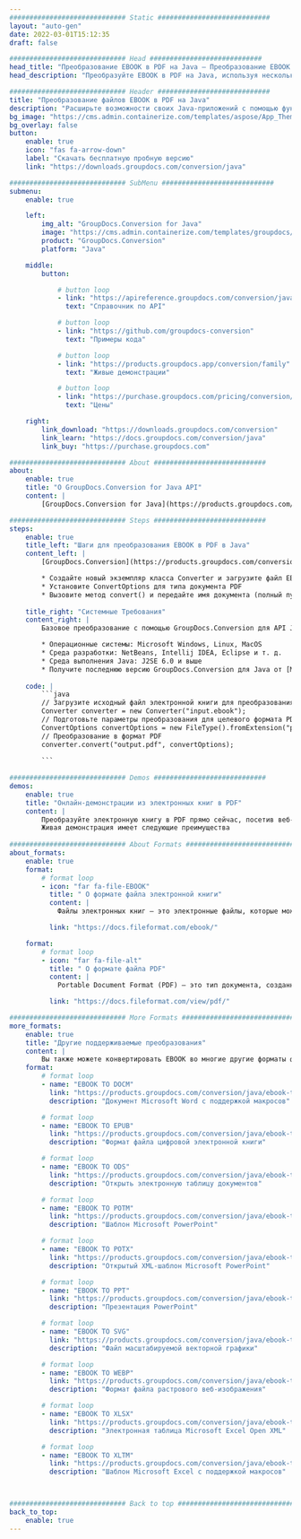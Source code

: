 ```yaml
---
############################# Static ############################
layout: "auto-gen"
date: 2022-03-01T15:12:35
draft: false

############################# Head ############################
head_title: "Преобразование EBOOK в PDF на Java – Преобразование EBOOK в PDF"
head_description: "Преобразуйте EBOOK в PDF на Java, используя несколько строк кода. Преобразование более 160 форматов файлов с помощью API преобразования документов GroupDocs для Java."

############################# Header ############################
title: "Преобразование файлов EBOOK в PDF на Java"
description: "Расширьте возможности своих Java-приложений с помощью функций преобразования документов в более чем 135 популярных форматов изображений и файлов, не требуя дополнительного программного обеспечения.."
bg_image: "https://cms.admin.containerize.com/templates/aspose/App_Themes/V3/images/bg/header1.png"
bg_overlay: false
button:
    enable: true
    icon: "fas fa-arrow-down"
    label: "Скачать бесплатную пробную версию"
    link: "https://downloads.groupdocs.com/conversion/java"

############################# SubMenu ############################
submenu:
    enable: true

    left:
        img_alt: "GroupDocs.Conversion for Java"
        image: "https://cms.admin.containerize.com/templates/groupdocs/images/product-logos/90x90-noborder/groupdocs-conversion-java.png"
        product: "GroupDocs.Conversion"
        platform: "Java"

    middle:
        button:

            # button loop
            - link: "https://apireference.groupdocs.com/conversion/java"
              text: "Справочник по API"

            # button loop
            - link: "https://github.com/groupdocs-conversion"
              text: "Примеры кода"

            # button loop
            - link: "https://products.groupdocs.app/conversion/family"
              text: "Живые демонстрации"

            # button loop
            - link: "https://purchase.groupdocs.com/pricing/conversion/java"
              text: "Цены"

    right:
        link_download: "https://downloads.groupdocs.com/conversion"
        link_learn: "https://docs.groupdocs.com/conversion/java"
        link_buy: "https://purchase.groupdocs.com"

############################# About ############################
about:
    enable: true
    title: "О GroupDocs.Conversion for Java API"
    content: |
        [GroupDocs.Conversion for Java](https://products.groupdocs.com/conversion/java) — это расширенный API преобразования форматов файлов для преобразования между популярными форматами изображений и документов, такими как Microsoft Office, OpenDocument, PDF, HTML, электронная почта, CAD. и многое другое, используя несколько строк кода. Собственный API автоматически определяет форматы исходных документов и предлагает множество параметров для настройки преобразованных документов. Наряду с функцией извлечения информации из документа, он также поддерживает кэширование результатов преобразования на локальный диск по умолчанию. Однако любой тип кэш-хранилища может поддерживаться путем реализации соответствующих интерфейсов — Amazon S3, Dropbox, Google Drive, Windows Azure, Reddis или любых других.

############################# Steps ############################
steps:
    enable: true
    title_left: "Шаги для преобразования EBOOK в PDF в Java"
    content_left: |
        [GroupDocs.Conversion](https://products.groupdocs.com/conversion/java) позволяет разработчикам легко преобразовать файл EBOOK в PDF с помощью нескольких строк кода.

        * Создайте новый экземпляр класса Converter и загрузите файл EBOOK с полным путем
        * Установите ConvertOptions для типа документа PDF
        * Вызовите метод convert() и передайте имя документа (полный путь) и формат (PDF) в качестве параметра
        
    title_right: "Системные Требования"
    content_right: |
        Базовое преобразование с помощью GroupDocs.Conversion для API Java можно выполнить всего несколькими строками кода. Наши API поддерживаются на всех основных платформах и операционных системах. Перед выполнением приведенного ниже кода убедитесь, что в вашей системе установлены следующие предварительные компоненты.

        * Операционные системы: Microsoft Windows, Linux, MacOS
        * Среда разработки: NetBeans, Intellij IDEA, Eclipse и т. д.
        * Среда выполнения Java: J2SE 6.0 и выше
        * Получите последнюю версию GroupDocs.Conversion для Java от [Maven](https://repository.groupdocs.com/webapp/#/artifacts/browse/tree/General/repo/com/groupdocs/groupdocs-conversion)
        
    code: |
        ```java
        // Загрузите исходный файл электронной книги для преобразования
        Converter converter = new Converter("input.ebook");
        // Подготовьте параметры преобразования для целевого формата PDF
        ConvertOptions convertOptions = new FileType().fromExtension("pdf").getConvertOptions();
        // Преобразование в формат PDF
        converter.convert("output.pdf", convertOptions);
        
        ```
        
############################# Demos ############################
demos:
    enable: true
    title: "Онлайн-демонстрации из электронных книг в PDF"
    content: |
        Преобразуйте электронную книгу в PDF прямо сейчас, посетив веб-сайт [GroupDocs.Conversion Живые демонстрации](https://products.groupdocs.app/conversion/family).
        Живая демонстрация имеет следующие преимущества
        
############################# About Formats ############################
about_formats:
    enable: true
    format:
        # format loop
        - icon: "far fa-file-EBOOK"
          title: " О формате файла электронной книги"
          content: |
            Файлы электронных книг — это электронные файлы, которые можно открывать на цифровых устройствах, известных как электронные книги. Электронной книгой может быть любое устройство, такое как компьютер, планшет или смартфон. Наиболее популярным форматом файлов электронных книг является ePub на основе XML, который легко читается несколькими приложениями. Некоторые популярные электронные книги включают Amazon Kindle, Sony Reader, Hanlin и IRIX. Электронная книга может содержать различные типы содержимого, такие как текст, изображения и видео.

          link: "https://docs.fileformat.com/ebook/"

    format:
        # format loop
        - icon: "far fa-file-alt"
          title: " О формате файла PDF"
          content: |
            Portable Document Format (PDF) — это тип документа, созданный Adobe еще в 1990-х годах. Цель этого формата файла состояла в том, чтобы ввести стандарт для представления документов и других справочных материалов в формате, который не зависит от прикладного программного обеспечения, аппаратного обеспечения, а также операционной системы. Файлы PDF можно открывать в Adobe Acrobat Reader/Writer, а также в большинстве современных браузеров, таких как Chrome, Safari, Firefox, с помощью расширений/плагинов.

          link: "https://docs.fileformat.com/view/pdf/"

############################# More Formats ############################
more_formats:
    enable: true
    title: "Другие поддерживаемые преобразования"
    content: |
        Вы также можете конвертировать EBOOK во многие другие форматы файлов. Пожалуйста, ознакомьтесь с полным списком ниже.
    format: 
        # format loop
        - name: "EBOOK TO DOCM"
          link: "https://products.groupdocs.com/conversion/java/ebook-to-docm/"
          description: "Документ Microsoft Word с поддержкой макросов"

        # format loop
        - name: "EBOOK TO EPUB"
          link: "https://products.groupdocs.com/conversion/java/ebook-to-epub/"
          description: "Формат файла цифровой электронной книги"

        # format loop
        - name: "EBOOK TO ODS"
          link: "https://products.groupdocs.com/conversion/java/ebook-to-ods/"
          description: "Открыть электронную таблицу документов"

        # format loop
        - name: "EBOOK TO POTM"
          link: "https://products.groupdocs.com/conversion/java/ebook-to-potm/"
          description: "Шаблон Microsoft PowerPoint"

        # format loop
        - name: "EBOOK TO POTX"
          link: "https://products.groupdocs.com/conversion/java/ebook-to-potx/"
          description: "Открытый XML-шаблон Microsoft PowerPoint"

        # format loop
        - name: "EBOOK TO PPT"
          link: "https://products.groupdocs.com/conversion/java/ebook-to-ppt/"
          description: "Презентация PowerPoint"

        # format loop
        - name: "EBOOK TO SVG"
          link: "https://products.groupdocs.com/conversion/java/ebook-to-svg/"
          description: "Файл масштабируемой векторной графики"

        # format loop
        - name: "EBOOK TO WEBP"
          link: "https://products.groupdocs.com/conversion/java/ebook-to-webp/"
          description: "Формат файла растрового веб-изображения"

        # format loop
        - name: "EBOOK TO XLSX"
          link: "https://products.groupdocs.com/conversion/java/ebook-to-xlsx/"
          description: "Электронная таблица Microsoft Excel Open XML"

        # format loop
        - name: "EBOOK TO XLTM"
          link: "https://products.groupdocs.com/conversion/java/ebook-to-xltm/"
          description: "Шаблон Microsoft Excel с поддержкой макросов"



############################# Back to top ###############################
back_to_top:
    enable: true
---
```

